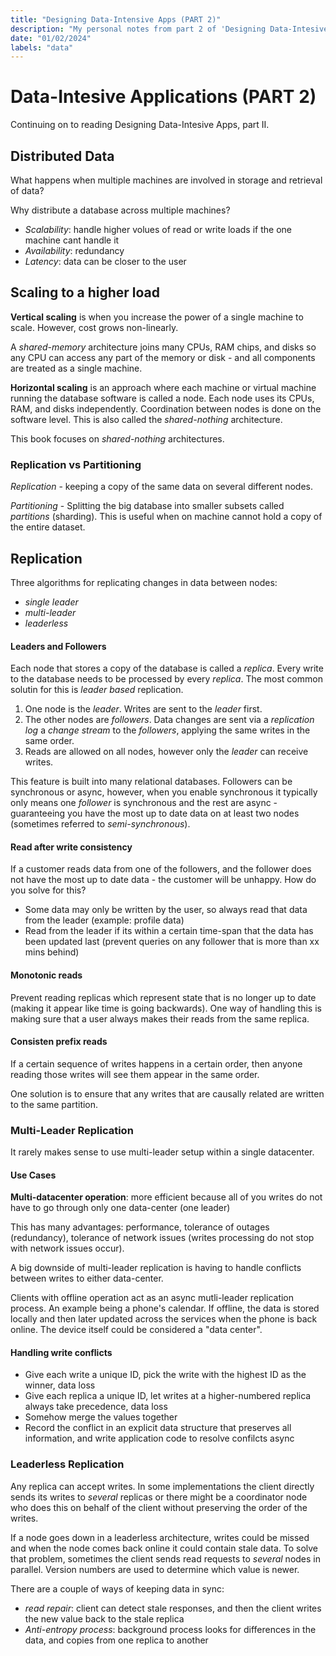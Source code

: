 ```yaml
---
title: "Designing Data-Intensive Apps (PART 2)"
description: "My personal notes from part 2 of 'Designing Data-Intesive Applications' by Martin Kleppman"
date: "01/02/2024"
labels: "data"
---
```


# Data-Intesive Applications (PART 2)

Continuing on to reading Designing Data-Intesive Apps, part II. 

## Distributed Data

What happens when multiple machines are involved in storage and retrieval of data?

Why distribute a database across multiple machines? 
- _Scalability_: handle higher volues of read or write loads if the one machine cant handle it
- _Availability_: redundancy 
- _Latency_: data can be closer to the user

## Scaling to a higher load

**Vertical scaling** is when you increase the power of a single machine to scale. However, cost grows non-linearly. 

A _shared-memory_ architecture joins many CPUs, RAM chips, and disks so any CPU can access any part of the memory or disk - and all components are treated as a single machine.   


**Horizontal scaling** is an approach where each machine or virtual machine running the database software is called a node. Each node uses its CPUs, RAM, and disks independently. Coordination between nodes is done on the software level. This is also called the _shared-nothing_ architecture. 

This book focuses on _shared-nothing_ architectures.

### Replication vs Partitioning

_Replication_ - keeping a copy of the same data on several different nodes.

_Partitioning_ - Splitting the big database into smaller subsets called _partitions_ (sharding). This is useful when on machine cannot hold a copy of the entire dataset.

## Replication


Three algorithms for replicating changes in data between nodes: 
- _single leader_
- _multi-leader_
- _leaderless_


#### Leaders and Followers

Each node that stores a copy of the database is called a _replica_. Every write to the database needs to be processed by every _replica_. The most common solutin for this is _leader based_ replication.

1. One node is the _leader_. Writes are sent to the _leader_ first. 
2. The other nodes are _followers_. Data changes are sent via a _replication log_ a _change stream_ to the _followers_, applying the same writes in the same order. 
3. Reads are allowed on all nodes, however only the _leader_ can receive writes. 

This feature is built into many relational databases. Followers can be synchronous or async, however, when you enable synchronous it typically only means one _follower_ is synchronous and the rest are async - guaranteeing you have the most up to date data on at least two nodes (sometimes referred to _semi-synchronous_). 

#### Read after write consistency

If a customer reads data from one of the followers, and the follower does not have the most up to date data - the customer will be unhappy. How do you solve for this?
- Some data may only be written by the user, so always read that data from the leader (example: profile data)
- Read from the leader if its within a certain time-span that the data has been updated last (prevent queries on any follower that is more than xx mins behind)

#### Monotonic reads

Prevent reading replicas which represent state that is no longer up to date (making it appear like time is going backwards). One way of handling this is making sure that a user always makes their reads from the same replica.  


#### Consisten prefix reads

If a certain sequence of writes happens in a certain order, then anyone reading those writes will see them appear in the same order. 

One solution is to ensure that any writes that are causally related are written to the same partition. 

### Multi-Leader Replication

It rarely makes sense to use multi-leader setup within a single datacenter.

#### Use Cases

**Multi-datacenter operation**: more efficient because all of you writes do not have to go through only one data-center (one leader)

This has many advantages: performance, tolerance of outages (redundancy), tolerance of network issues (writes processing do not stop with network issues occur).

A big downside of multi-leader replication is having to handle conflicts between writes to either data-center. 

Clients with offline operation act as an async mutli-leader replication process. An example being a phone's calendar. If offline, the data is stored locally and then later updated across the services when the phone is back online. The device itself could be considered a "data center".

#### Handling write conflicts

- Give each write a unique ID, pick the write with the highest ID as the winner, data loss
- Give each replica a unique ID, let writes at a higher-numbered replica always take precedence, data loss
- Somehow merge the values together
- Record the conflict in an explicit data structure that preserves all information, and write application code to resolve confilcts async

### Leaderless Replication

Any replica can accept writes. In some implementations the client directly sends its writes to _several_ replicas or there might be a coordinator node who does this on behalf of the client without preserving the order of the writes. 

If a node goes down in a leaderless architecture, writes could be missed and when the node comes back online it could contain stale data. To solve that problem, sometimes the client sends read requests to _several_ nodes in parallel. Version numbers are used to determine which value is newer. 

There are a couple of ways of keeping data in sync: 
- _read repair_: client can detect stale responses, and then the client writes the new value back to the stale replica
- _Anti-entropy process_: background process looks for differences in the data, and copies from one replica to another

